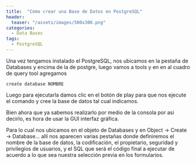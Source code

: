 ```yaml
---
title:  "Cómo crear una Base de Datos en PostgreSQL"
header:
  teaser: "/assets/images/500x300.png"
categories: 
  - Data Bases
tags:
  - PostgreSQL
---
```


Una vez tengamos instalado el PostgreSQL, nos ubicamos en la pestaña de Databases y encima de la de postgre, luego vamos a tools y en en al cuadro de query tool agregamos 

`create database NOMBRE`

Luego para ejecutarla damos clic en el botón de play para que nos ejecute el comando y cree la base de datos tal cual indicamos.

Bien ahora que ya sabemos realizarlo por medio de la consola por asi decirlo, es hora de usar la GUI interfaz gráfica.

Para lo cual nos ubicamos en el objeto de Databases y en Object -> Create -> Database... allí nos aparecen varias pestañas donde definiremos el nombre de la base de datos, la codificación, el propietario, seguridad y privilegios de usuarios, y el SQL que será el código final a ejecutar de acuerdo a lo que sea nuestra selección previa en los formularios.